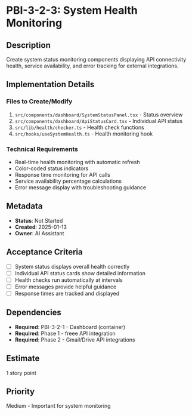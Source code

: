 # PBI-3-2-3: System Health Monitoring

## Description

Create system status monitoring components displaying API connectivity health,
service availability, and error tracking for external integrations.

## Implementation Details

### Files to Create/Modify

1. `src/components/dashboard/SystemStatusPanel.tsx` - Status overview
2. `src/components/dashboard/ApiStatusCard.tsx` - Individual API status
3. `src/lib/health/checker.ts` - Health check functions
4. `src/hooks/useSystemHealth.ts` - Health monitoring hook

### Technical Requirements

- Real-time health monitoring with automatic refresh
- Color-coded status indicators
- Response time monitoring for API calls
- Service availability percentage calculations
- Error message display with troubleshooting guidance

## Metadata

- **Status**: Not Started
- **Created**: 2025-01-13
- **Owner**: AI Assistant

## Acceptance Criteria

- [ ] System status displays overall health correctly
- [ ] Individual API status cards show detailed information
- [ ] Health checks run automatically at intervals
- [ ] Error messages provide helpful guidance
- [ ] Response times are tracked and displayed

## Dependencies

- **Required**: PBI-3-2-1 - Dashboard (container)
- **Required**: Phase 1 - freee API integration
- **Required**: Phase 2 - Gmail/Drive API integrations

## Estimate

1 story point

## Priority

Medium - Important for system monitoring
